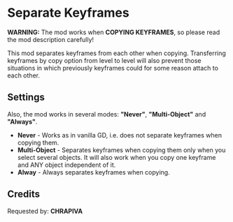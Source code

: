 # Separate Keyframes
**<cr>WARNING:</c>** The mod works when **COPYING KEYFRAMES**, so please read the mod description carefully!

This mod separates keyframes from each other when copying. Transferring keyframes by copy option from level to level will also prevent those situations in which previously keyframes could for some reason attach to each other.

## Settings
Also, the mod works in several modes: **"Never"**, **"Multi-Object"** and **"Always"**.
* **Never** - Works as in vanilla GD, i.e. does not separate keyframes when copying them.
* **Multi-Object** - Separates keyframes when copying them only when you select several objects. It will also work when you copy one keyframe and ANY object independent of it.
* **Alway** - Always separates keyframes when copying.

## Credits
Requested by: **CHRAPIVA**